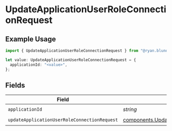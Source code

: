 # UpdateApplicationUserRoleConnectionRequest

## Example Usage

```typescript
import { UpdateApplicationUserRoleConnectionRequest } from "@ryan.blunden/discord-sdk/models/operations";

let value: UpdateApplicationUserRoleConnectionRequest = {
  applicationId: "<value>",
};
```

## Fields

| Field                                                                                                                          | Type                                                                                                                           | Required                                                                                                                       | Description                                                                                                                    |
| ------------------------------------------------------------------------------------------------------------------------------ | ------------------------------------------------------------------------------------------------------------------------------ | ------------------------------------------------------------------------------------------------------------------------------ | ------------------------------------------------------------------------------------------------------------------------------ |
| `applicationId`                                                                                                                | *string*                                                                                                                       | :heavy_check_mark:                                                                                                             | N/A                                                                                                                            |
| `updateApplicationUserRoleConnectionRequest`                                                                                   | [components.UpdateApplicationUserRoleConnectionRequest](../../models/components/updateapplicationuserroleconnectionrequest.md) | :heavy_check_mark:                                                                                                             | N/A                                                                                                                            |